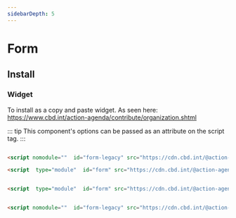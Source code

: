 ```yaml
---
sidebarDepth: 5
---
```

# Form



## Install

### Widget
To install as a copy and paste widget. As seen here:  <a href="https://www.cbd.int/action-agenda/contribute/organization.shtml" rel="noopener noreferrer" target="_blank"> <OutboundLink/> https://www.cbd.int/action-agenda/contribute/organization.shtml </a>

::: tip
This component's options can be passed as an attribute on the script tag. 
:::

<code-group>
<code-block title="MODERN">

```html

<script nomodule=""  id="form-legacy" src="https://cdn.cbd.int/@action-agenda/form@1.0.5/dist/widget/index.umd.min.js"></script>

<script  type="module"  id="form" src="https://cdn.cbd.int/@action-agenda/form@1.0.5/dist/widget/index.min.js"></script>


```
</code-block>

<code-block title="MODULE">

```html

<script  type="module"  id="form" src="https://cdn.cbd.int/@action-agenda/form@1.0.5/dist/widget/index.min.js"></script>


```
</code-block>

<code-block title="UMD">

```html

<script nomodule=""  id="form-legacy" src="https://cdn.cbd.int/@action-agenda/form@1.0.5/dist/widget/index.umd.min.js"></script>

```
</code-block>
</code-group>